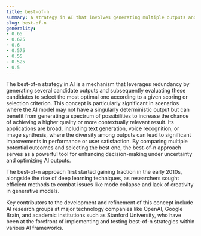 ```yaml
---
title: best-of-n
summary: A strategy in AI that involves generating multiple outputs and selecting the best one based on a predefined criterion or scoring function.
slug: best-of-n
generality:
- 0.65
- 0.625
- 0.6
- 0.575
- 0.55
- 0.525
- 0.5
---
```


The best-of-n strategy in AI is a mechanism that leverages redundancy by generating several candidate outputs and subsequently evaluating these candidates to select the most optimal one according to a given scoring or selection criterion. This concept is particularly significant in scenarios where the AI model may not have a singularly deterministic output but can benefit from generating a spectrum of possibilities to increase the chance of achieving a higher quality or more contextually relevant result. Its applications are broad, including text generation, voice recognition, or image synthesis, where the diversity among outputs can lead to significant improvements in performance or user satisfaction. By comparing multiple potential outcomes and selecting the best one, the best-of-n approach serves as a powerful tool for enhancing decision-making under uncertainty and optimizing AI outputs.

The best-of-n approach first started gaining traction in the early 2010s, alongside the rise of deep learning techniques, as researchers sought efficient methods to combat issues like mode collapse and lack of creativity in generative models.

Key contributors to the development and refinement of this concept include AI research groups at major technology companies like OpenAI, Google Brain, and academic institutions such as Stanford University, who have been at the forefront of implementing and testing best-of-n strategies within various AI frameworks.